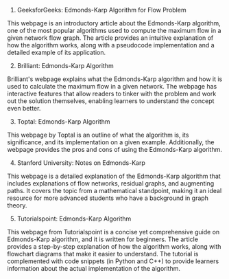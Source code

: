 

1. GeeksforGeeks: Edmonds-Karp Algorithm for Flow Problem

This webpage is an introductory article about the Edmonds-Karp algorithm, one of the most popular algorithms used to compute the maximum flow in a given network flow graph. The article provides an intuitive explanation of how the algorithm works, along with a pseudocode implementation and a detailed example of its application.

2. Brilliant: Edmonds-Karp Algorithm

Brilliant's webpage explains what the Edmonds-Karp algorithm and how it is used to calculate the maximum flow in a given network. The webpage has interactive features that allow readers to tinker with the problem and work out the solution themselves, enabling learners to understand the concept even better.

3. Toptal: Edmonds-Karp Algorithm

This webpage by Toptal is an outline of what the algorithm is, its significance, and its implementation on a given example. Additionally, the webpage provides the pros and cons of using the Edmonds-Karp algorithm.

4. Stanford University: Notes on Edmonds-Karp

This webpage is a detailed explanation of the Edmonds-Karp algorithm that includes explanations of flow networks, residual graphs, and augmenting paths. It covers the topic from a mathematical standpoint, making it an ideal resource for more advanced students who have a background in graph theory.

5. Tutorialspoint: Edmonds-Karp Algorithm

This webpage from Tutorialspoint is a concise yet comprehensive guide on Edmonds-Karp algorithm, and it is written for beginners. The article provides a step-by-step explanation of how the algorithm works, along with flowchart diagrams that make it easier to understand. The tutorial is complemented with code snippets (in Python and C++) to provide learners information about the actual implementation of the algorithm.